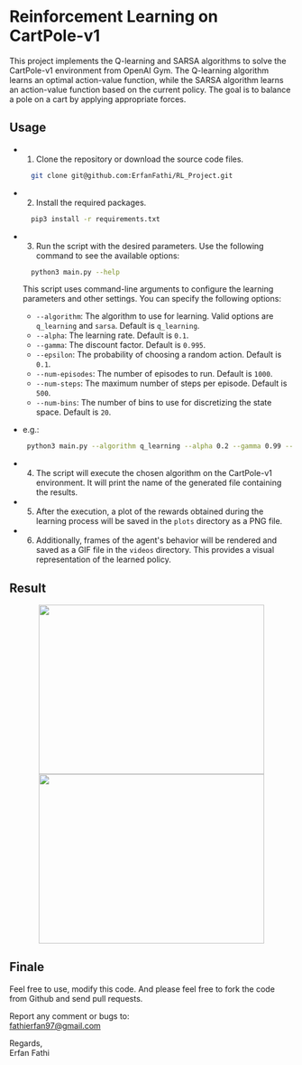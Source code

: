 # Reinforcement Learning on CartPole-v1
This project implements the Q-learning and SARSA algorithms to solve the CartPole-v1 environment from OpenAI Gym. The Q-learning algorithm learns an optimal action-value function, while the SARSA algorithm learns an action-value function based on the current policy. The goal is to balance a pole on a cart by applying appropriate forces.

## Usage
- 1. Clone the repository or download the source code files.
  ```bash
    git clone git@github.com:ErfanFathi/RL_Project.git
  ```
- 2. Install the required packages.
  ```bash
    pip3 install -r requirements.txt
  ```
- 3. Run the script with the desired parameters. Use the following command to see the available options:
  ```bash
    python3 main.py --help
  ```  
    This script uses command-line arguments to configure the learning parameters and other settings. You can specify the following options:
    
    - `--algorithm`: The algorithm to use for learning. Valid options are `q_learning` and `sarsa`. Default is `q_learning`.
    -  `--alpha`: The learning rate. Default is `0.1`.
    -  `--gamma`: The discount factor. Default is `0.995`.
    -  `--epsilon`: The probability of choosing a random action. Default is `0.1`.
    -  `--num-episodes`: The number of episodes to run. Default is `1000`.
    -  `--num-steps`: The maximum number of steps per episode. Default is `500`.
    -  `--num-bins`: The number of bins to use for discretizing the state space. Default is `20`.
 - e.g.:
   ```bash
    python3 main.py --algorithm q_learning --alpha 0.2 --gamma 0.99 --num_episodes 2000
   ```
  
- 4. The script will execute the chosen algorithm on the CartPole-v1 environment. It will print the name of the generated file containing the results.

- 5. After the execution, a plot of the rewards obtained during the learning process will be saved in the `plots` directory as a PNG file.

- 6. Additionally, frames of the agent's behavior will be rendered and saved as a GIF file in the `videos` directory. This provides a visual representation of the learned policy.

## Result
<p align="center">
<img src = "https://github.com/ErfanFathi/RL_Project/blob/main/plots/q_learning_alpha_0.2_gamma_0.995_epsilon_0.2_num_episodes_10000_num_steps_500_num_bins_20.png" width="400" height="300"</img>
<img src = "https://github.com/ErfanFathi/RL_Project/blob/main/videos/q_learning_alpha_0.2_gamma_0.995_epsilon_0.2_num_episodes_10000_num_steps_500_num_bins_20.gif" width="400" height="300"</img>
</p>

## Finale

Feel free to use, modify this code. And please feel free to fork the code 
from Github and send pull requests.

Report any comment or bugs to:<br />
fathierfan97@gmail.com<br />

Regards,<br />
Erfan Fathi<br />
